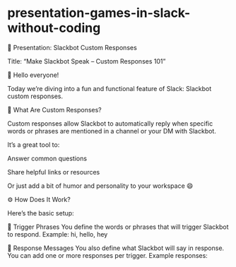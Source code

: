 # presentation-games-in-slack-without-coding

🎤 Presentation: Slackbot Custom Responses

Title: “Make Slackbot Speak – Custom Responses 101”

👋 Hello everyone!

Today we’re diving into a fun and functional feature of Slack: Slackbot custom responses.

🧠 What Are Custom Responses?

Custom responses allow Slackbot to automatically reply when specific words or phrases are mentioned in a channel or your DM with Slackbot.

It’s a great tool to:

Answer common questions

Share helpful links or resources

Or just add a bit of humor and personality to your workspace 😄

⚙️ How Does It Work?

Here’s the basic setup:

🔹 Trigger Phrases
You define the words or phrases that will trigger Slackbot to respond.
Example:
hi, hello, hey

🔹 Response Messages
You also define what Slackbot will say in response. You can add one or more responses per trigger.
Example responses: